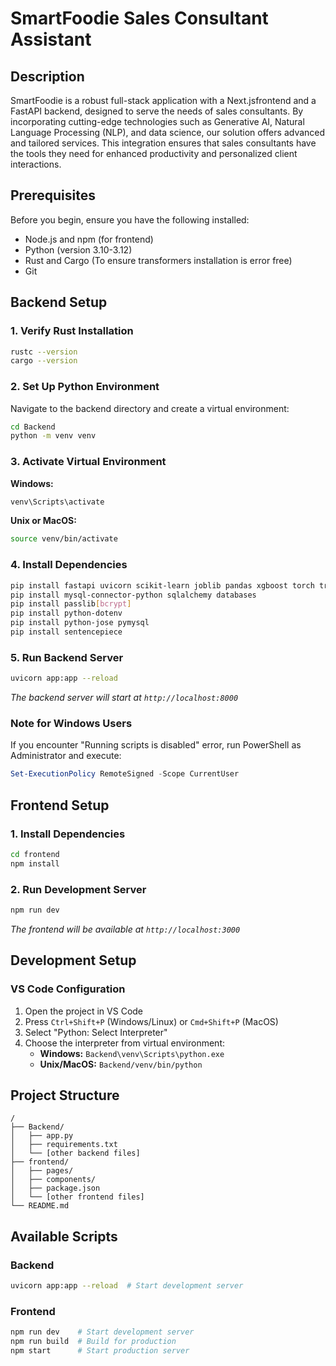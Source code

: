 # SmartFoodie Sales Consultant Assistant

## Description

SmartFoodie is a robust full-stack application with a Next.jsfrontend and a FastAPI backend, designed to serve the needs of sales consultants. By incorporating cutting-edge technologies such as Generative AI, Natural Language Processing (NLP), and data science, our solution offers advanced and tailored services. This integration ensures that sales consultants have the tools they need for enhanced productivity and personalized client interactions.

## Prerequisites

Before you begin, ensure you have the following installed:

- Node.js and npm (for frontend)
- Python (version 3.10-3.12)
- Rust and Cargo (To ensure transformers installation is error free)
- Git

## Backend Setup

### 1. Verify Rust Installation

```bash
rustc --version
cargo --version
```

### 2. Set Up Python Environment

Navigate to the backend directory and create a virtual environment:

```bash
cd Backend
python -m venv venv
```

### 3. Activate Virtual Environment

**Windows:**

```bash
venv\Scripts\activate
```

**Unix or MacOS:**

```bash
source venv/bin/activate
```

### 4. Install Dependencies

```bash
pip install fastapi uvicorn scikit-learn joblib pandas xgboost torch transformers
pip install mysql-connector-python sqlalchemy databases
pip install passlib[bcrypt]
pip install python-dotenv
pip install python-jose pymysql
pip install sentencepiece
```

### 5. Run Backend Server

```bash
uvicorn app:app --reload
```

_The backend server will start at `http://localhost:8000`_

### Note for Windows Users

If you encounter "Running scripts is disabled" error, run PowerShell as Administrator and execute:

```powershell
Set-ExecutionPolicy RemoteSigned -Scope CurrentUser
```

## Frontend Setup

### 1. Install Dependencies

```bash
cd frontend
npm install
```

### 2. Run Development Server

```bash
npm run dev
```

_The frontend will be available at `http://localhost:3000`_

## Development Setup

### VS Code Configuration

1. Open the project in VS Code
2. Press `Ctrl+Shift+P` (Windows/Linux) or `Cmd+Shift+P` (MacOS)
3. Select "Python: Select Interpreter"
4. Choose the interpreter from virtual environment:
   - **Windows:** `Backend\venv\Scripts\python.exe`
   - **Unix/MacOS:** `Backend/venv/bin/python`

## Project Structure

```
/
├── Backend/
│   ├── app.py
│   ├── requirements.txt
│   └── [other backend files]
├── frontend/
│   ├── pages/
│   ├── components/
│   ├── package.json
│   └── [other frontend files]
└── README.md
```

## Available Scripts

### Backend

```bash
uvicorn app:app --reload  # Start development server
```

### Frontend

```bash
npm run dev    # Start development server
npm run build  # Build for production
npm start      # Start production server
```
